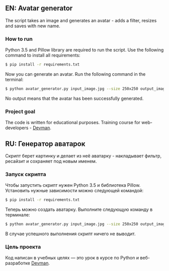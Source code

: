 ## EN: Avatar generator

The script takes an image and generates an avatar - adds a filter, resizes and saves with new name.

### How to run
Python 3.5 and Pillow library are required to run the script. Use the following command to install all requirements:
```bash
$ pip install -r requirements.txt
```
Now you can generate an avatar. Run the following command in the terminal:
```bash
$ python avatar_generator.py input_image.jpg --size 250x250 output_image.png
```
No output means that the avatar has been successfully generated.

### Project goal
The code is written for educational purposes. Training course for web-developers - [Devman](https://dvmn.org).

## RU: Генератор аватарок
Скрипт берет картинку и делает из неё аватарку - накладывает фильтр, ресайзит и сохраняет под новым именем.

### Запуск скрипта
Чтобы запустить скрипт нужен Python 3.5 и библиотека Pillow. Установить нужные зависимости можно следующей командой:
```bash
$ pip install -r requirements.txt
```
Теперь можно создать аватарку. Выполните следующую команду в терминале:
```bash
$ python avatar_generator.py input_image.jpg --size 250x250 output_image.png
```
В случае успешного выполнения скрипт ничего не выводит.

### Цель проекта
Код написан в учебных целях — это урок в курсе по Python и веб-разработке [Devman](https://dvmn.org).
